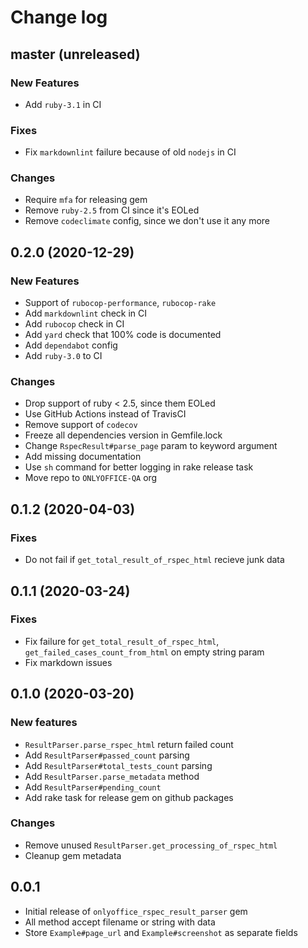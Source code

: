 # Change log

## master (unreleased)

### New Features

* Add `ruby-3.1` in CI

### Fixes

* Fix `markdownlint` failure because of old `nodejs` in CI

### Changes

* Require `mfa` for releasing gem
* Remove `ruby-2.5` from CI since it's EOLed
* Remove `codeclimate` config, since we don't use it any more

## 0.2.0 (2020-12-29)

### New Features

* Support of `rubocop-performance`, `rubocop-rake`
* Add `markdownlint` check in CI
* Add `rubocop` check in CI
* Add `yard` check that 100% code is documented
* Add `dependabot` config
* Add `ruby-3.0` to CI

### Changes

* Drop support of ruby < 2.5, since them EOLed
* Use GitHub Actions instead of TravisCI
* Remove support of `codecov`
* Freeze all dependencies version in Gemfile.lock
* Change `RspecResult#parse_page` param to keyword argument
* Add missing documentation
* Use `sh` command for better logging in rake release task
* Move repo to `ONLYOFFICE-QA` org

## 0.1.2 (2020-04-03)

### Fixes

* Do not fail if `get_total_result_of_rspec_html` recieve junk data

## 0.1.1 (2020-03-24)

### Fixes

* Fix failure for `get_total_result_of_rspec_html`,
  `get_failed_cases_count_from_html`
  on empty string param
* Fix markdown issues

## 0.1.0 (2020-03-20)

### New features

* `ResultParser.parse_rspec_html` return failed count
* Add `ResultParser#passed_count` parsing
* Add `ResultParser#total_tests_count` parsing
* Add `ResultParser.parse_metadata` method
* Add `ResultParser#pending_count`
* Add rake task for release gem on github packages

### Changes

* Remove unused `ResultParser.get_processing_of_rspec_html`
* Cleanup gem metadata

## 0.0.1

* Initial release of `onlyoffice_rspec_result_parser` gem
* All method accept filename or string with data
* Store `Example#page_url` and `Example#screenshot` as separate fields
